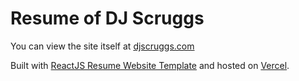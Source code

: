 # Resume of DJ Scruggs

You can view the site itself at [djscruggs.com](https://djscruggs.com)

Built with [ReactJS Resume Website Template](resume-screenshot.jpg?raw=true 'ReactJS Resume Website Template') and hosted on [Vercel](vercel.com).

